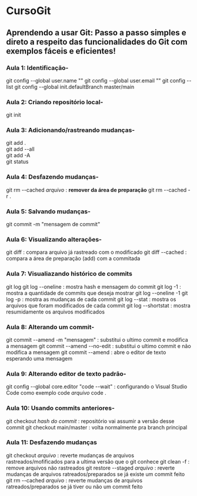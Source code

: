 # CursoGit
<h2> Aprendendo a usar Git: Passo a passo simples e direto a respeito das funcionalidades do Git com exemplos fáceis e eficientes! </h2>

<h3> Aula 1: Identificação- </h3>

git config --global user.name ""
git config --global user.email ""
git config --list
git config --global init.defaultBranch master/main


<h3>Aula 2: Criando repositório local-</h3>

git init


<h3>Aula 3: Adicionando/rastreando mudanças-</h3>

git add . <br>
git add --all<br>
git add -A<br>
git status


<h3>Aula 4: Desfazendo mudanças-</h3>

git rm --cached *arquivo* : <b>remover da área de preparação</b>
git rm --cached -r .


<h3>Aula 5: Salvando mudanças-</h3>

git commit -m "mensagem de commit"


<h3>Aula 6: Visualizando alterações-</h3>

git diff : compara arquivo já rastreado com o modificado
git diff --cached : compara a área de preparação (add) com a commitada


<h3>Aula 7: Visualiazando histórico de commits</h3>

git log 
git log --oneline : mostra hash e mensagem do commit
git log -1 : mostra a quantidade de commits que deseja mostrar
git log --oneline -1
git log -p : mostra as mudanças de cada commit
git log --stat : mostra os arquivos que foram modificados de cada commit
git log --shortstat : mostra resumidamente os arquivos modificados


<h3>Aula 8: Alterando um commit- </h3>

git commit --amend -m "mensagem" : substitui o ultimo commit e modifica a mensagem
git commit --amend --no-edit : substitui o ultimo commit e não modifica a mensagem
git commit --amend : abre o editor de texto esperando uma mensagem


<h3>Aula 9: Alterando editor de texto padrão-</h3>

git config --global core.editor "code --wait" : configurando o Visual Studio Code como exemplo
code *arquivo* 
code .


<h3>Aula 10: Usando commits anteriores-</h3>

git checkout *hash do commit* : repositório vai assumir a versão desse commit 
git checkout main/master : volta normalmente pra branch principal


<h3>Aula 11: Desfazendo mudanças </h3>

git checkout *arquivo* : reverte mudanças de arquivos rastreados/mofificados para a ultima versão que o git conhece 
git clean -f : remove arquivos não rastreados
git restore --staged *arquivo* : reverte mudanças de arquivos ratreados/preparados se já existe um commit feito
git rm --cached *arquivo* : reverte mudanças de arquivos ratreados/preparados se já tiver ou não um commit feito




